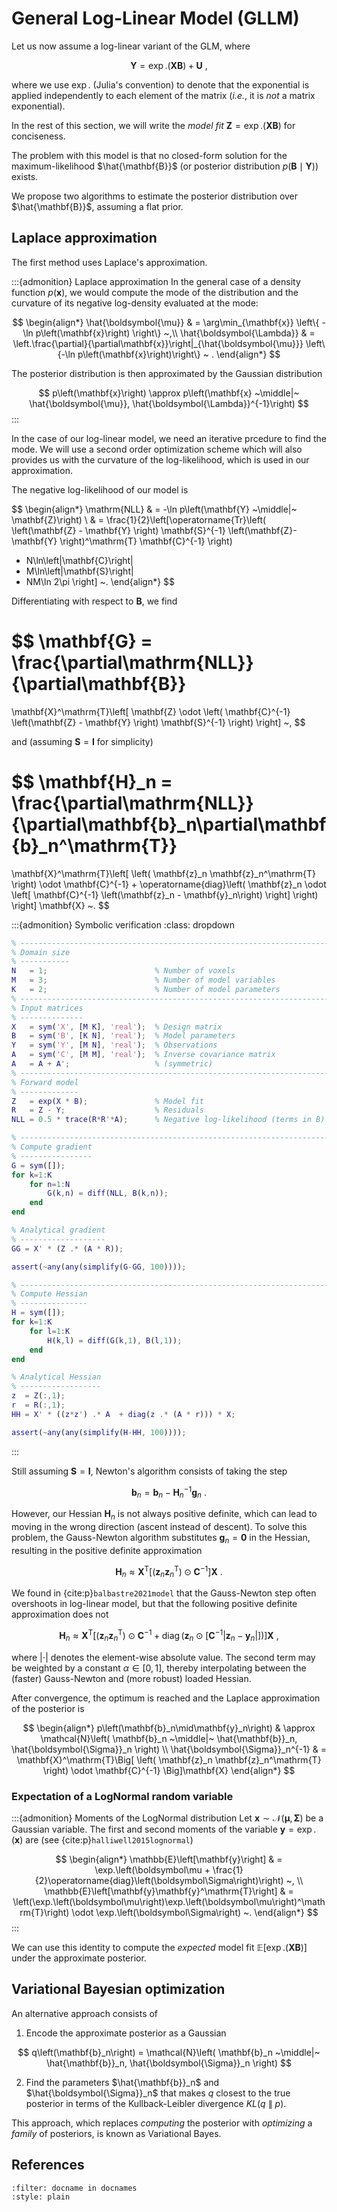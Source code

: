 # General Log-Linear Model (GLLM)

Let us now assume a log-linear variant of the GLM, where

$$
\mathbf{Y} = \exp.\left(\mathbf{X}\mathbf{B}\right) + \mathbf{U} ~,
$$

where we use $\exp .$ (Julia's convention) to denote that the exponential
is applied independently to each element of the matrix (_i.e._, it is
_not_ a matrix exponential).

In the rest of this section, we will write the _model fit_
$\mathbf{Z} = \exp.\left(\mathbf{X}\mathbf{B}\right)$ for conciseness.

The problem with this model is that no closed-form solution for the
maximum-likelihood $\hat{\mathbf{B}}$ (or posterior distribution
$p(\mathbf{B}\mid\mathbf{Y})$) exists.

We propose two algorithms to estimate the posterior distribution
over $\hat{\mathbf{B}}$, assuming a flat prior.

## Laplace approximation

The first method uses Laplace's approximation.

:::{admonition} Laplace approximation
In the general case of a density function $p\left(\mathbf{x}\right)$, we would
compute the mode of the distribution and the curvature of its negative
log-density evaluated at the mode:

$$
\begin{align*}
\hat{\boldsymbol{\mu}} & = \arg\min_{\mathbf{x}} \left\{ -\ln p\left(\mathbf{x}\right) \right\} ~,\\
\hat{\boldsymbol{\Lambda}} & = \left.\frac{\partial}{\partial\mathbf{x}}\right|_{\hat{\boldsymbol{\mu}}} \left\{-\ln p\left(\mathbf{x}\right)\right\}
~ .
\end{align*}
$$

The posterior distribution is then approximated by the Gaussian distribution

$$
p\left(\mathbf{x}\right) \approx p\left(\mathbf{x} ~\middle|~ \hat{\boldsymbol{\mu}}, \hat{\boldsymbol{\Lambda}}^{-1}\right)
$$
:::

In the case of our log-linear model, we need an iterative prcedure to find
the mode. We will use a second order optimization scheme which will also provides
us with the curvature of the log-likelihood, which is used in our approximation.

The negative log-likelihood of our model is

$$
\begin{align*}
\mathrm{NLL}
& = -\ln p\left(\mathbf{Y} ~\middle|~ \mathbf{Z}\right) \\
& = \frac{1}{2}\left[\operatorname{Tr}\left(
    \left(\mathbf{Z} - \mathbf{Y} \right)
    \mathbf{S}^{-1}
    \left(\mathbf{Z}- \mathbf{Y} \right)^\mathrm{T}
    \mathbf{C}^{-1}
\right)
+ N\ln\left|\mathbf{C}\right|
+ M\ln\left|\mathbf{S}\right|
+ NM\ln 2\pi
\right]
~.
\end{align*}
$$

Differentiating with respect to $\mathbf{B}$, we find

$$
\mathbf{G} = \frac{\partial\mathrm{NLL}}{\partial\mathbf{B}}
=
\mathbf{X}^\mathrm{T}\left[
    \mathbf{Z}
    \odot
    \left(
    \mathbf{C}^{-1}
    \left(\mathbf{Z} - \mathbf{Y} \right)
    \mathbf{S}^{-1}
    \right)
\right]
~,
$$

and (assuming $\mathbf{S}=\mathbf{I}$ for simplicity)

$$
\mathbf{H}_n =
\frac{\partial\mathrm{NLL}}{\partial\mathbf{b}_n\partial\mathbf{b}_n^\mathrm{T}}
 =
\mathbf{X}^\mathrm{T}\left[
    \left(
    \mathbf{z}_n
    \mathbf{z}_n^\mathrm{T}
    \right)
    \odot
    \mathbf{C}^{-1}
    +
    \operatorname{diag}\left(
        \mathbf{z}_n
        \odot
        \left[
        \mathbf{C}^{-1}
        \left(\mathbf{z}_n - \mathbf{y}_n\right)
        \right]
    \right)
\right]
\mathbf{X}
~.
$$

:::{admonition} Symbolic verification
:class: dropdown
```matlab
% ----------------------------------------------------------------------
% Domain size
% -----------
N   = 1;                        % Number of voxels
M   = 3;                        % Number of model variables
K   = 2;                        % Number of model parameters
% ----------------------------------------------------------------------
% Input matrices
% --------------
X   = sym('X', [M K], 'real');  % Design matrix
B   = sym('B', [K N], 'real');  % Model parameters
Y   = sym('Y', [M N], 'real');  % Observations
A   = sym('C', [M M], 'real');  % Inverse covariance matrix
A   = A + A';                   % (symmetric)
% ----------------------------------------------------------------------
% Forward model
% -------------
Z   = exp(X * B);               % Model fit
R   = Z - Y;                    % Residuals
NLL = 0.5 * trace(R*R'*A);      % Negative log-likelihood (terms in B)

% ----------------------------------------------------------------------
% Compute gradient
% ----------------
G = sym([]);
for k=1:K
    for n=1:N
        G(k,n) = diff(NLL, B(k,n));
    end
end

% Analytical gradient
% -------------------
GG = X' * (Z .* (A * R));

assert(~any(any(simplify(G-GG, 100))));

% ----------------------------------------------------------------------
% Compute Hessian
% ---------------
H = sym([]);
for k=1:K
    for l=1:K
        H(k,l) = diff(G(k,1), B(l,1));
    end
end

% Analytical Hessian
% ------------------
z  = Z(:,1);
r  = R(:,1);
HH = X' * ((z*z') .* A  + diag(z .* (A * r))) * X;

assert(~any(any(simplify(H-HH, 100))));
```
:::

Still assuming $\mathbf{S}=\mathbf{I}$, Newton's algorithm consists of
taking the step

$$
\mathbf{b}_n = \mathbf{b}_n - \mathbf{H}_n^{-1}\mathbf{g}_n ~.
$$

However, our Hessian $\mathbf{H}_n$ is not always positive definite, which can
lead to moving in the wrong direction (ascent instead of descent). To solve
this problem, the Gauss-Newton algorithm substitutes $\mathbf{g}_n = \mathbf{0}$
in the Hessian, resulting in the positive definite approximation

$$
\mathbf{H}_n \approx
\mathbf{X}^\mathrm{T}\Big[
    \left(
    \mathbf{z}_n
    \mathbf{z}_n^\mathrm{T}
    \right)
    \odot
    \mathbf{C}^{-1}
\Big]
\mathbf{X}
~.
$$

We found in {cite:p}`balbastre2021model` that the Gauss-Newton step
often overshoots in log-linear model, but that the following positive
definite approximation does not

$$
\mathbf{H}_n \approx
\mathbf{X}^\mathrm{T}\left[
    \left(
    \mathbf{z}_n
    \mathbf{z}_n^\mathrm{T}
    \right)
    \odot
    \mathbf{C}^{-1}
    +
    \operatorname{diag}\left(
        \mathbf{z}_n
        \odot
        \left[
        \mathbf{C}^{-1}
        \left|\mathbf{z}_n - \mathbf{y}_n\right|
        \right]
    \right)
\right]
\mathbf{X}
~,
$$

where $\left|\cdot\right|$ denotes the element-wise absolute value.
The second term may be weighted by a constant $\alpha \in [0, 1]$,
thereby interpolating between the (faster) Gauss-Newton and (more robust)
loaded Hessian.


After convergence, the optimum is reached and the Laplace approximation of
the posterior is

$$
\begin{align*}
p\left(\mathbf{b}_n\mid\mathbf{y}_n\right)
& \approx \mathcal{N}\left(
    \mathbf{b}_n
    ~\middle|~
    \hat{\mathbf{b}}_n,
    \hat{\boldsymbol{\Sigma}}_n
\right)
\\
\hat{\boldsymbol{\Sigma}}_n^{-1}
& =
\mathbf{X}^\mathrm{T}\Big[
    \left(
    \mathbf{z}_n
    \mathbf{z}_n^\mathrm{T}
    \right)
    \odot
    \mathbf{C}^{-1}
\Big]\mathbf{X}
\end{align*}
$$

### Expectation of a LogNormal random variable

:::{admonition} Moments of the LogNormal distribution
Let $\mathbf{x} \sim \mathcal{N}\left(\boldsymbol\mu, \boldsymbol\Sigma\right)$
be a Gaussian variable. The first and second moments of the variable
$\mathbf{y} = \exp.\left(\mathbf{x}\right)$ are (see {cite:p}`halliwell2015lognormal`)

$$
\begin{align*}
\mathbb{E}\left[\mathbf{y}\right] & = \exp.\left(\boldsymbol\mu + \frac{1}{2}\operatorname{diag}\left(\boldsymbol\Sigma\right)\right) ~, \\
\mathbb{E}\left[\mathbf{y}\mathbf{y}^\mathrm{T}\right] & = \left(\exp.\left(\boldsymbol\mu\right)\exp.\left(\boldsymbol\mu\right)^\mathrm{T}\right) \odot \exp.\left(\boldsymbol\Sigma\right) ~.
\end{align*}
$$
:::

We can use this identity to compute the _expected_ model fit
$\mathbb{E}\left[\exp.\left(\mathbf{X}\mathbf{B}\right)\right]$
under the approximate posterior.

## Variational Bayesian optimization

An alternative approach consists of
1. Encode the approximate posterior as a Gaussian

$$
q\left(\mathbf{b}_n\right)
= \mathcal{N}\left(
    \mathbf{b}_n
    ~\middle|~
    \hat{\mathbf{b}}_n,
    \hat{\boldsymbol{\Sigma}}_n
\right)
$$

2. Find the parameters $\hat{\mathbf{b}}_n$ and $\hat{\boldsymbol{\Sigma}}_n$
that makes $q$ closest to the true posterior in terms of the Kullback-Leibler
divergence $KL\left(q ~\middle\|~ p\right)$.

This approach, which replaces _computing_ the posterior with _optimizing_
a _family_ of posteriors, is known as Variational Bayes.

## References
```{bibliography}
:filter: docname in docnames
:style: plain
```
